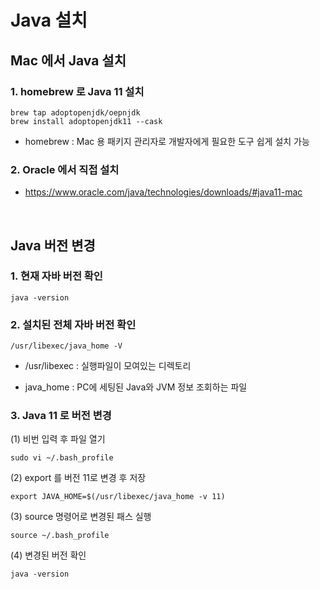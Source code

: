 # Java 설치

## Mac 에서 Java 설치

### 1. homebrew 로 Java 11 설치

```
brew tap adoptopenjdk/oepnjdk
brew install adoptopenjdk11 --cask
```

- homebrew : Mac 용 패키지 관리자로 개발자에게 필요한 도구 쉽게 설치 가능
    
### 2. Oracle 에서 직접 설치

- https://www.oracle.com/java/technologies/downloads/#java11-mac

<br>

## Java 버전 변경

### 1. 현재 자바 버전 확인

```
java -version
```

### 2. 설치된 전체 자바 버전 확인

```
/usr/libexec/java_home -V
```

- /usr/libexec : 실행파일이 모여있는 디렉토리

- java_home : PC에 세팅된 Java와 JVM 정보 조회하는 파일

### 3. Java 11 로 버전 변경

(1) 비번 입력 후 파일 열기 

```
sudo vi ~/.bash_profile
```

(2) export 를 버전 11로 변경 후 저장

```
export JAVA_HOME=$(/usr/libexec/java_home -v 11)
```

(3) source 명령어로 변경된 패스 실행

```
source ~/.bash_profile
```

(4) 변경된 버전 확인

```
java -version
```
